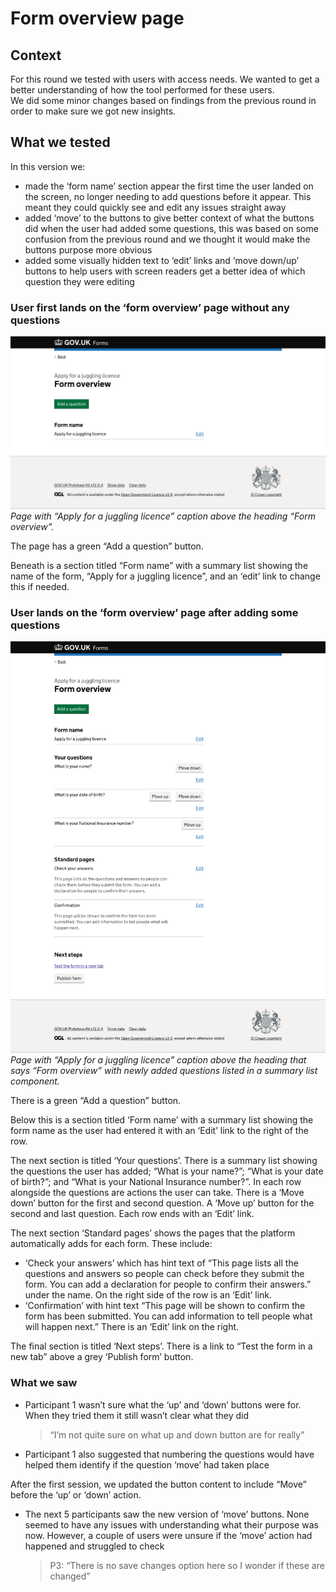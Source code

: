 # Form overview page

## Context

For this round we tested with users with access needs. We wanted to get a better understanding of how the tool performed for these users.  
We did some minor changes based on findings from the previous round in order to make sure we got new insights.  

## What we tested  

In this version we:  

- made the ‘form name’ section appear the first time the user landed on the screen, no longer needing to add questions before it appear. This meant they could quickly see and edit any issues straight away
- added ‘move’ to the buttons to give better context of what the buttons did when the user had added some questions, this was based on some confusion from the previous round and we thought it would make the buttons purpose more obvious
- added some visually hidden text to ‘edit’ links and ‘move down/up’ buttons to help users with screen readers get a better idea of which question they were editing  

### User first lands on the ‘form overview’ page without any questions  

![Form overview page. Screenshot](../screenshots/003-Form-overview-Apply-for-a-juggling-licence.png)
*Page with “Apply for a juggling licence” caption above the heading “Form overview”.*

The page has a green “Add a question” button.   

Beneath is a section titled “Form name” with a summary list showing the name of the form, “Apply for a juggling licence”, and an ‘edit’ link to change this if needed.   


### User lands on the ‘form overview’ page after adding some questions  

![Form overview page. Screenshot](../screenshots/007-Form-overview-Apply-for-a-juggling-licence-added-questions.png)
*Page with “Apply for a juggling licence” caption above the heading that says “Form overview” with newly added questions listed in a summary list component.*

There is a green “Add a question” button.  

Below this is a section titled ‘Form name’ with a summary list showing the form name as the user had entered it with an ‘Edit’ link to the right of the row.  

The next section is titled ‘Your questions’. There is a summary list showing the questions the user has added; “What is your name?”; “What is your date of birth?”; and “What is your National Insurance number?”. In each row alongside the questions are actions the user can take. There is a ‘Move down’ button for the first and second question. A ‘Move up’ button for the second and last question. Each row ends with an ‘Edit’ link.   

The next section ‘Standard pages’ shows the pages that the platform automatically adds for each form. These include:  

- ‘Check your answers’ which has hint text of “This page lists all the questions and answers so people can check before they submit the form. You can add a declaration for people to confirm their answers.” under the name. On the right side of the row is an ‘Edit’ link.  
- ‘Confirmation’ with hint text “This page will be shown to confirm the form has been submitted. You can add information to tell people what will happen next.” There is an ‘Edit’ link on the right.  

The final section is titled ‘Next steps’. There is a link to “Test the form in a new tab” above a grey ‘Publish form’ button.

### What we saw

- Participant 1 wasn’t sure what the ‘up’ and ‘down’ buttons were for. When they tried them it still wasn’t clear what they did
  > “I’m not quite sure on what up and down button are for really”  
- Participant 1 also suggested that numbering the questions would have helped them identify if the question ‘move’ had taken place  

After the first session, we updated the button content to include “Move” before the ‘up’ or ‘down’ action.  

- The next 5 participants saw the new version of ‘move’ buttons. None seemed to have any issues with understanding what their purpose was now. However, a couple of users were unsure if the ‘move’ action had happened and struggled to check
  > P3: “There is no save changes option here so I wonder if these are changed”  
